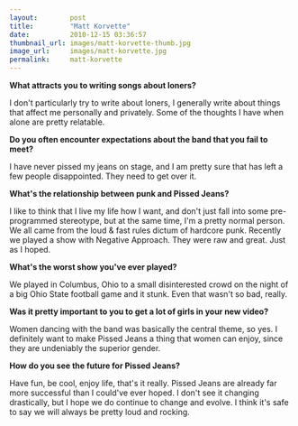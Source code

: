 ```yaml
---
layout:        post
title:         "Matt Korvette"
date:          2010-12-15 03:36:57
thumbnail_url: images/matt-korvette-thumb.jpg
image_url:     images/matt-korvette.jpg
permalink:     matt-korvette
---
```


<b>What attracts you to writing songs about loners?</b>

I don't particularly try to write about loners, I generally write about things that affect me personally and privately. Some of the thoughts I have when alone are pretty relatable.

<b>Do you often encounter expectations about the band that you fail to meet?</b>

I have never pissed my jeans on stage, and I am pretty sure that has left a few people disappointed. They need to get over it.

<b>What's the relationship between punk and Pissed Jeans?</b>

I like to think that I live my life how I want, and don't just fall into some pre-programmed stereotype, but at the same time, I'm a pretty normal person. We all came from the loud & fast rules dictum of hardcore punk. Recently we played a show with Negative Approach. They were raw and great. Just as I hoped.

<b>What's the worst show you've ever played?</b>

We played in Columbus, Ohio to a small disinterested crowd on the night of a big Ohio State football game and it stunk. Even that wasn't so bad, really.

<b>Was it pretty important to you to get a lot of girls in your new video?</b>

Women dancing with the band was basically the central theme, so yes. I definitely want to make Pissed Jeans a thing that women can enjoy, since they are undeniably the superior gender.

<b>How do you see the future for Pissed Jeans?</b>

Have fun, be cool, enjoy life, that's it really. Pissed Jeans are already far more successful than I could've ever hoped. I don't see it changing drastically, but I hope we do continue to change and evolve. I think it's safe to say we will always be pretty loud and rocking.